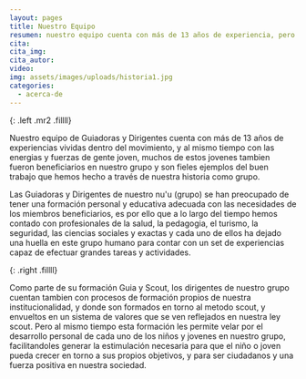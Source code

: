 ```yaml
---
layout: pages
title: Nuestro Equipo
resumen: nuestro equipo cuenta con más de 13 años de experiencia, pero tambien con gente joven
cita: 
cita_img: 
cita_autor: 
video: 
img: assets/images/uploads/historia1.jpg
categories: 
  - acerca-de
---
```

<amp-img width="400" height="299" layout="fixed" alt="Nuestro Equipo 2009" src="/assets/images/uploads/equipo.jpg"></amp-img>
{: .left .mr2 .fillll}

Nuestro equipo de Guiadoras y Dirigentes cuenta con más de 13 años de experiencias vividas dentro del movimiento, y al mismo tiempo con las energias y fuerzas de gente joven, muchos de estos jovenes tambien fueron beneficiarios en nuestro grupo y son fieles ejemplos del buen trabajo que hemos hecho a través de nuestra historia como grupo.

Las Guiadoras y Dirigentes de nuestro nu'u (grupo) se han preocupado de tener una formación personal y educativa adecuada con las necesidades de los miembros beneficiarios, es por ello que a lo largo del tiempo hemos contado con profesionales de la salud, la pedagogia, el turismo, la seguridad, las ciencias sociales y exactas y cada uno de ellos ha dejado una huella en este grupo humano para contar con un set de experiencias capaz de efectuar grandes tareas y actividades.

<amp-img width="400" height="300" layout="fixed" alt="Nuestro Equipo 2012" src="/assets/images/uploads/equipo1.jpg"></amp-img>
{: .right .fillll}

Como parte de su formación Guia y Scout, los dirigentes de nuestro grupo cuentan tambien con procesos de formación propios de nuestra institucionalidad, y donde son formados en torno al metodo scout, y envueltos en un sistema de valores que se ven reflejados en nuestra ley scout. Pero al mismo tiempo esta formación les permite velar por el desarrollo personal de cada uno de los niños y jovenes en nuestro grupo, facilitandoles generar la estimulación necesaria para que el niño o joven pueda crecer en torno a sus propios objetivos, y para ser ciudadanos y una fuerza positiva en nuestra sociedad.

